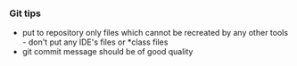 ### Git tips
- put to repository only files which cannot be recreated by any other tools - don't put any IDE's files or *class files
- git commit message should be of good quality